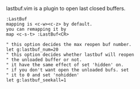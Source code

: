
lastbuf.vim is a plugin to open last closed buffers.
    
    :LastBuf
    mapping is <c-w><c-z> by default.
    you can remapping it by 
    map <c-s-t> :LastBuf<CR>

    " this option decides the max reopen buf number.
    let g:lastbuf_num=20
    " this option decides whether lastbuf will reopen 
    " the unloaded buffer or not.
    " it have the same effect of set 'hidden' on.
    " if you don't want open the unloaded bufs. set 
    " it to 0 and set 'nohidden'
    let g:lastbuf_seekall=1

